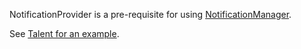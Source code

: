 NotificationProvider is a pre-requisite for using [NotificationManager](#!/NotificationManager).

See [Talent for an example](https://github.com/zenefits/z-frontend/blob/master/apps/talent/src/index.tsx).
